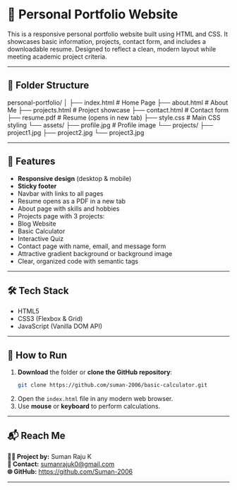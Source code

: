 # 💼 Personal Portfolio Website 

This is a responsive personal portfolio website built using HTML and CSS. It showcases basic information, projects, contact form, and includes a downloadable resume. Designed to reflect a clean, modern layout while meeting academic project criteria.

---

## 📁 Folder Structure
personal-portfolio/
│
├── index.html # Home Page
├── about.html # About Me
├── projects.html # Project showcase
├── contact.html # Contact form
├── resume.pdf # Resume (opens in new tab)
├── style.css # Main CSS styling
└── assets/
├── profile.jpg # Profile image
└── projects/
├── project1.jpg
├── project2.jpg
└── project3.jpg

---

## 🌟 Features

-  **Responsive design** (desktop & mobile)
-  **Sticky footer**
-  Navbar with links to all pages
-  Resume opens as a PDF in a new tab
-  About page with skills and hobbies
-  Projects page with 3 projects:
  - Blog Website
  - Basic Calculator
  - Interactive Quiz
-  Contact page with name, email, and message form
-  Attractive gradient background or background image
-  Clear, organized code with semantic tags

---

## 🛠️ Tech Stack
- HTML5
- CSS3 (Flexbox & Grid)
- JavaScript (Vanilla DOM API)

---


## 🚀 How to Run
1. **Download** the folder or **clone the GitHub repository**:
   ```bash
   git clone https://github.com/suman-2006/basic-calculator.git
   ```
2. Open the `index.html` file in any modern web browser.
3. Use **mouse** or **keyboard** to perform calculations.

---
## 📬 Reach Me

**👨‍💻 Project by:** Suman Raju K  
**📧 Contact:** sumanrajuk0@gmail.com  
**🌐 GitHub:** https://github.com/Suman-2006

---

